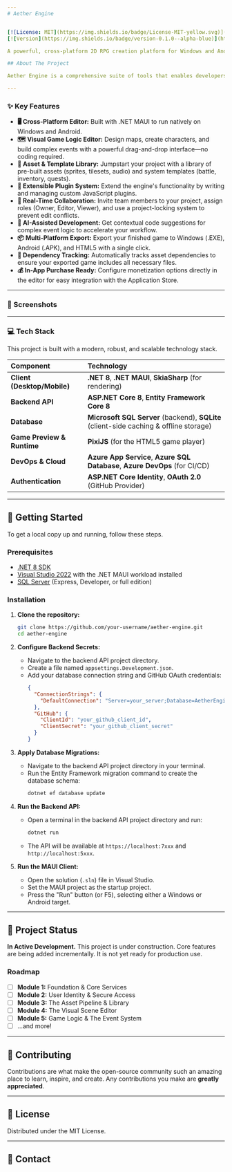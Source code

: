 ```yaml
---
# Aether Engine


[![License: MIT](https://img.shields.io/badge/License-MIT-yellow.svg)](https://opensource.org/licenses/MIT)
[![Version](https://img.shields.io/badge/version-0.1.0--alpha-blue)](https://github.com/your-username/aether-engine)

A powerful, cross-platform 2D RPG creation platform for Windows and Android, designed to bring your stories to life with minimal coding. Inspired by classics like RPG Maker, Aether Engine provides a modern, integrated environment for indie developers and hobbyists.

## About The Project

Aether Engine is a comprehensive suite of tools that enables developers to create, collaborate on, and export 2D role-playing games. It features a visual, drag-and-drop interface for building worlds and defining complex game logic, supported by a robust backend and a rich asset library. Our goal is to streamline the development process, making game creation more accessible and collaborative.

---
```


### ✨ Key Features

- **🖥️ Cross-Platform Editor:** Built with .NET MAUI to run natively on Windows and Android.
- **🗺️ Visual Game Logic Editor:** Design maps, create characters, and build complex events with a powerful drag-and-drop interface—no coding required.
- **🎨 Asset & Template Library:** Jumpstart your project with a library of pre-built assets (sprites, tilesets, audio) and system templates (battle, inventory, quests).
- **🧩 Extensible Plugin System:** Extend the engine's functionality by writing and managing custom JavaScript plugins.
- **🤝 Real-Time Collaboration:** Invite team members to your project, assign roles (Owner, Editor, Viewer), and use a project-locking system to prevent edit conflicts.
- **🤖 AI-Assisted Development:** Get contextual code suggestions for complex event logic to accelerate your workflow.
- **📦 Multi-Platform Export:** Export your finished game to Windows (.EXE), Android (.APK), and HTML5 with a single click.
- **🔗 Dependency Tracking:** Automatically tracks asset dependencies to ensure your exported game includes all necessary files.
- **💰 In-App Purchase Ready:** Configure monetization options directly in the editor for easy integration with the Application Store.

---

### 📸 Screenshots

---

### 💻 Tech Stack

This project is built with a modern, robust, and scalable technology stack.

| Component                   | Technology                                                                             |
| :-------------------------- | :------------------------------------------------------------------------------------- |
| **Client (Desktop/Mobile)** | **.NET 8**, **.NET MAUI**, **SkiaSharp** (for rendering)                               |
| **Backend API**             | **ASP.NET Core 8**, **Entity Framework Core 8**                                        |
| **Database**                | **Microsoft SQL Server** (backend), **SQLite** (client-side caching & offline storage) |
| **Game Preview & Runtime**  | **PixiJS** (for the HTML5 game player)                                                 |
| **DevOps & Cloud**          | **Azure App Service**, **Azure SQL Database**, **Azure DevOps** (for CI/CD)            |
| **Authentication**          | **ASP.NET Core Identity**, **OAuth 2.0** (GitHub Provider)                             |

---

## 🚀 Getting Started

To get a local copy up and running, follow these steps.

### Prerequisites

- [.NET 8 SDK](https://dotnet.microsoft.com/en-us/download/dotnet/8.0)
- [Visual Studio 2022](https://visualstudio.microsoft.com/vs/) with the .NET MAUI workload installed
- [SQL Server](https://www.microsoft.com/en-us/sql-server/sql-server-downloads) (Express, Developer, or full edition)

### Installation

1.  **Clone the repository:**

    ```sh
    git clone https://github.com/your-username/aether-engine.git
    cd aether-engine
    ```

2.  **Configure Backend Secrets:**

    - Navigate to the backend API project directory.
    - Create a file named `appsettings.Development.json`.
    - Add your database connection string and GitHub OAuth credentials:
      ```json
      {
        "ConnectionStrings": {
          "DefaultConnection": "Server=your_server;Database=AetherEngineDB;Trusted_Connection=True;TrustServerCertificate=True;"
        },
        "GitHub": {
          "ClientId": "your_github_client_id",
          "ClientSecret": "your_github_client_secret"
        }
      }
      ```

3.  **Apply Database Migrations:**

    - Navigate to the backend API project directory in your terminal.
    - Run the Entity Framework migration command to create the database schema:
      ```sh
      dotnet ef database update
      ```

4.  **Run the Backend API:**

    - Open a terminal in the backend API project directory and run:
      ```sh
      dotnet run
      ```
    - The API will be available at `https://localhost:7xxx` and `http://localhost:5xxx`.

5.  **Run the MAUI Client:**
    - Open the solution (`.sln`) file in Visual Studio.
    - Set the MAUI project as the startup project.
    - Press the "Run" button (or F5), selecting either a Windows or Android target.

---

## 🚧 Project Status

**In Active Development.** This project is under construction. Core features are being added incrementally. It is not yet ready for production use.

### Roadmap

- [ ] **Module 1:** Foundation & Core Services
- [ ] **Module 2:** User Identity & Secure Access
- [ ] **Module 3:** The Asset Pipeline & Library
- [ ] **Module 4:** The Visual Scene Editor
- [ ] **Module 5:** Game Logic & The Event System
- [ ] ...and more!

---

## 🤝 Contributing

Contributions are what make the open-source community such an amazing place to learn, inspire, and create. Any contributions you make are **greatly appreciated**.

---

## 📜 License

Distributed under the MIT License.

---

## 📧 Contact
